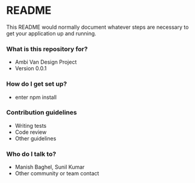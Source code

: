 # README #

This README would normally document whatever steps are necessary to get your application up and running.

### What is this repository for? ###

* Ambi Van Design Project
* Version 0.0.1

### How do I get set up? ###

* enter npm install

### Contribution guidelines ###

* Writing tests
* Code review
* Other guidelines

### Who do I talk to? ###

* Manish Baghel, Sunil Kumar
* Other community or team contact
